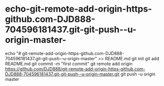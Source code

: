 # echo-git-remote-add-origin-https-github.com-DJD888-704596181437.git-git-push--u-origin-master-
echo "# git-remote-add-origin-https-github.com-DJD888-704596181437.git-git-push--u-origin-master" >> README.md git init git add README.md git commit -m "first commit" git remote add origin https://github.com/DJD888/git-remote-add-origin-https-github.com-DJD888-704596181437.git-git-push--u-origin-master.git git push -u origin master
